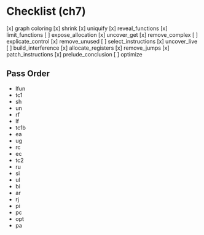 # Checklist (ch7)

  [x] graph coloring
  [x] shrink
  [x] uniquify
  [x] reveal_functions
  [x] limit_functions
  [ ] expose_allocation
  [x] uncover_get
  [x] remove_complex
  [ ] explicate_control
  [x] remove_unused
  [ ] select_instructions
  [x] uncover_live
  [ ] build_interference
  [x] allocate_registers
  [x] remove_jumps
  [x] patch_instructions
  [x] prelude_conclusion
  [ ] optimize

## Pass Order

- lfun
- tc1
- sh
- un
- rf
- lf
- tc1b
- ea
- ug
- rc
- ec
- tc2
- ru
- si
- ul
- bi
- ar
- rj
- pi
- pc
- opt
- pa

